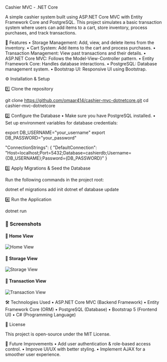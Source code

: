 Cashier MVC - .NET Core

A simple cashier system built using ASP.NET Core MVC with Entity Framework Core and PostgreSQL. This project simulates a basic transaction system where users can add items to a cart, store inventory, process purchases, and track transactions.

🚀 Features
	•	Storage Management: Add, view, and delete items from the inventory.
	•	Cart System: Add items to the cart and process purchases.
	•	Transaction Management: View past transactions and their details.
	•	ASP.NET Core MVC: Follows the Model-View-Controller pattern.
	•	Entity Framework Core: Handles database interactions.
	•	PostgreSQL: Database management system.
	•	Bootstrap UI: Responsive UI using Bootstrap.


⚙️ Installation & Setup

1️⃣ Clone the repository

git clone https://github.com/omaar414/cashier-mvc-dotnetcore.git
cd cashier-mvc-dotnetcore

2️⃣ Configure the Database
	•	Make sure you have PostgreSQL installed.
	•	Set up environment variables for database credentials:

export DB_USERNAME="your_username"
export DB_PASSWORD="your_password"


"ConnectionStrings": {
  "DefaultConnection": "Host=localhost;Port=5432;Database=cashierdb;Username={DB_USERNAME};Password={DB_PASSWORD}"
}



3️⃣ Apply Migrations & Seed the Database

Run the following commands in the project root:

dotnet ef migrations add init
dotnet ef database update

4️⃣ Run the Application

dotnet run


### 📸 Screenshots

#### 📍 Home View
![Home View](https://github.com/user-attachments/assets/5ec68341-9469-4db9-b875-68d0a9a0e705)

#### 📍 Storage View
![Storage View](https://github.com/user-attachments/assets/68919dcc-38b4-468d-b81b-72f23a22272d)

#### 📍 Transaction View
![Transaction View](https://github.com/user-attachments/assets/fec3148e-a24c-4a6b-997b-9e74e0ee6337)


🛠 Technologies Used
	•	ASP.NET Core MVC (Backend Framework)
	•	Entity Framework Core (ORM)
	•	PostgreSQL (Database)
	•	Bootstrap 5 (Frontend UI)
	•	C# (Programming Language)

📜 License

This project is open-source under the MIT License.

📌 Future Improvements
	•	Add user authentication & role-based access control.
	•	Improve UI/UX with better styling.
	•	Implement AJAX for a smoother user experience.

